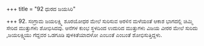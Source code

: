 +++
title = "92 ಧುರದ ಜಯಸಿರಿ"

+++
92. ಸಂಗ್ರಾಮ ಜಯಲಕ್ಷ್ಮಿ ಶೂರಯೋಧರ ಮೇಲೆ ಸುರಿಸುವ ಅರಳಿನ ಮಳೆಯಂತೆ ಆಕಾಶ ಭಾಗದಲ್ಲಿ ಚಿಮ್ಮಿ ಸೇರಿದ ಮುತ್ತುಗಳು ಶೋಭಿಸಿದವು. ಆನೆಗಳ ಕುಂಭ ಸ್ಥಳದಿಂದ ಉದುರಿದ ಮುತ್ತುಗಳು ವಿಜಯ ವೀರರ ಮೇಲೆ ಸುರಿದು ,ಜಯಲಕ್ಷ್ಮಿಯು ಗೆದ್ದವರ ಒಡಗೂಡಿ ಪುಳಕಿತೆಯಾದಳೋ ಎಂಬಂತೆ ಎಂಬಂತೆ ಶೋಭಿಸುತ್ತಿದ್ದಳು.